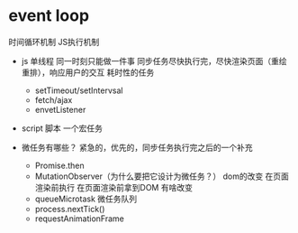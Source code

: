 # event loop
时间循环机制  JS执行机制

- js 单线程
同一时刻只能做一件事
同步任务尽快执行完，尽快渲染页面（重绘重排），响应用户的交互
耗时性的任务
    - setTimeout/setIntervsal
    - fetch/ajax
    - envetListener

- script 脚本
  一个宏任务

- 微任务有哪些？
  紧急的，优先的，同步任务执行完之后的一个补充
  - Promise.then
  - MutationObserver（为什么要把它设计为微任务？）
    dom的改变 在页面渲染前执行 在页面渲染前拿到DOM 有啥改变
  - queueMicrotask  微任务队列
  - process.nextTick()
  - requestAnimationFrame 